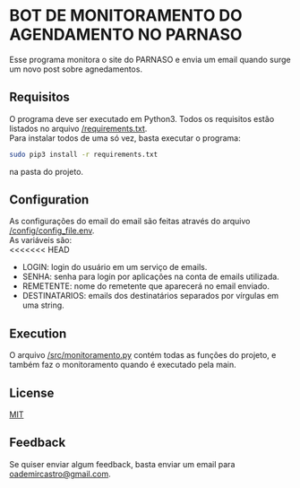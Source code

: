 
# BOT DE MONITORAMENTO DO AGENDAMENTO NO PARNASO
Esse programa monitora o site do PARNASO e envia um email quando surge um novo post sobre agnedamentos.


## Requisitos
O programa deve ser executado em Python3. Todos os requisitos estão listados no arquivo [/requirements.txt]().  
Para instalar todos de uma só vez, basta executar o programa:
```bash
sudo pip3 install -r requirements.txt
```
na pasta do projeto.
## Configuration
As configurações do email do email são feitas através do arquivo [/config/config_file.env]().  
As variáveis são:  
<<<<<<< HEAD
- LOGIN: login do usuário em um serviço de emails.  
- SENHA: senha para login por aplicações na conta de emails utilizada.  
- REMETENTE: nome do remetente que aparecerá no email enviado.  
- DESTINATARIOS: emails dos destinatários separados por vírgulas em uma string.  
## Execution
O arquivo [/src/monitoramento.py]() contém todas as funções do projeto, e também faz o monitoramento quando é executado pela main.  
## License

[MIT](https://choosealicense.com/licenses/mit/)


## Feedback

Se quiser enviar algum feedback, basta enviar um email para oademircastro@gmail.com.